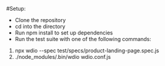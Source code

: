 #Setup:
- Clone the repository
- cd into the directory
- Run npm install to set up dependencies
- Run the test suite with one of the following commands:
1. npx wdio --spec test/specs/product-landing-page.spec.js 
2. ./node_modules/.bin/wdio wdio.conf.js
